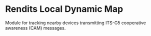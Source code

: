 # Rendits Local Dynamic Map
Module for tracking nearby devices transmitting ITS-G5 cooperative awareness (CAM) messages.

